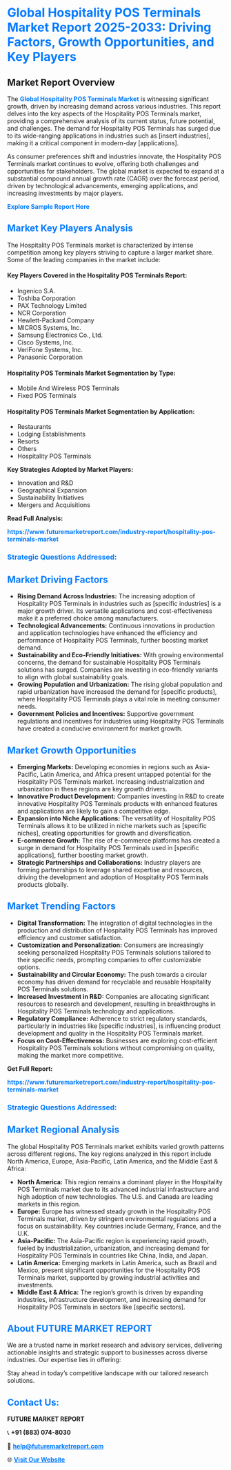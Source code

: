 <h1 style="color: #007BFF;">Global Hospitality POS Terminals Market Report 2025-2033: Driving Factors, Growth Opportunities, and Key Players</h1>

<section id="overview">
<h2>Market Report Overview</h2>
<p>The <a href="https://www.futuremarketreport.com/industry-report/hospitality-pos-terminals-market" style="color: #007BFF; text-decoration: none;"><strong>Global Hospitality POS Terminals Market</strong></a> is witnessing significant growth, driven by increasing demand across various industries. This report delves into the key aspects of the Hospitality POS Terminals market, providing a comprehensive analysis of its current status, future potential, and challenges. The demand for Hospitality POS Terminals has surged due to its wide-ranging applications in industries such as [insert industries], making it a critical component in modern-day [applications].</p>
<p>As consumer preferences shift and industries innovate, the Hospitality POS Terminals market continues to evolve, offering both challenges and opportunities for stakeholders. The global market is expected to expand at a substantial compound annual growth rate (CAGR) over the forecast period, driven by technological advancements, emerging applications, and increasing investments by major players.</p>
</section>

<section id="overview">
<p><a href="https://www.futuremarketreport.com/request-sample/reportId=111590" style="color: #007BFF; text-decoration: none;"><strong>Explore Sample Report Here</strong></a></p>
</section>

<section id="key-players">
<h2 style="color: #007BFF;">Market Key Players Analysis</h2>
<p>The Hospitality POS Terminals market is characterized by intense competition among key players striving to capture a larger market share. Some of the leading companies in the market include:</p>
<h4>Key Players Covered in the Hospitality POS Terminals Report:</h4>
<ul><li>Ingenico S.A.</li><li>Toshiba Corporation</li><li>PAX Technology Limited</li><li>NCR Corporation</li><li>Hewlett-Packard Company</li><li>MICROS Systems, Inc.</li><li>Samsung Electronics Co., Ltd.</li><li>Cisco Systems, Inc.</li><li>VeriFone Systems, Inc.</li><li>Panasonic Corporation</li></ul>
<h4>Hospitality POS Terminals Market Segmentation by Type:</h4>
<ul><li>Mobile And Wireless POS Terminals</li><li>Fixed POS Terminals</li></ul>

<h4>Hospitality POS Terminals Market Segmentation by Application:</h4>
<ul><li>Restaurants</li><li>Lodging Establishments</li><li>Resorts</li><li>Others</li><li>Hospitality POS Terminals</li></ul>
<p><strong>Key Strategies Adopted by Market Players:</strong></p>
<ul>
<li>Innovation and R&D</li>
<li>Geographical Expansion</li>
<li>Sustainability Initiatives</li>
<li>Mergers and Acquisitions</li>
</ul>
</section>

<section>
<p><strong>Read Full Analysis: </strong></p><a href="https://www.futuremarketreport.com/industry-report/hospitality-pos-terminals-market" style="color: #007BFF; text-decoration: none;"><strong>https://www.futuremarketreport.com/industry-report/hospitality-pos-terminals-market</strong></a>
<h3 style="color: #007BFF;">Strategic Questions Addressed:</h3>
</section>

<section id="driving-factors">
<h2 style="color: #007BFF;">Market Driving Factors</h2>
<ul>
<li><strong>Rising Demand Across Industries:</strong> The increasing adoption of Hospitality POS Terminals in industries such as [specific industries] is a major growth driver. Its versatile applications and cost-effectiveness make it a preferred choice among manufacturers.</li>
<li><strong>Technological Advancements:</strong> Continuous innovations in production and application technologies have enhanced the efficiency and performance of Hospitality POS Terminals, further boosting market demand.</li>
<li><strong>Sustainability and Eco-Friendly Initiatives:</strong> With growing environmental concerns, the demand for sustainable Hospitality POS Terminals solutions has surged. Companies are investing in eco-friendly variants to align with global sustainability goals.</li>
<li><strong>Growing Population and Urbanization:</strong> The rising global population and rapid urbanization have increased the demand for [specific products], where Hospitality POS Terminals plays a vital role in meeting consumer needs.</li>
<li><strong>Government Policies and Incentives:</strong> Supportive government regulations and incentives for industries using Hospitality POS Terminals have created a conducive environment for market growth.</li>
</ul>
</section>

<section id="growth-opportunities">
<h2 style="color: #007BFF;">Market Growth Opportunities</h2>
<ul>
<li><strong>Emerging Markets:</strong> Developing economies in regions such as Asia-Pacific, Latin America, and Africa present untapped potential for the Hospitality POS Terminals market. Increasing industrialization and urbanization in these regions are key growth drivers.</li>
<li><strong>Innovative Product Development:</strong> Companies investing in R&D to create innovative Hospitality POS Terminals products with enhanced features and applications are likely to gain a competitive edge.</li>
<li><strong>Expansion into Niche Applications:</strong> The versatility of Hospitality POS Terminals allows it to be utilized in niche markets such as [specific niches], creating opportunities for growth and diversification.</li>
<li><strong>E-commerce Growth:</strong> The rise of e-commerce platforms has created a surge in demand for Hospitality POS Terminals used in [specific applications], further boosting market growth.</li>
<li><strong>Strategic Partnerships and Collaborations:</strong> Industry players are forming partnerships to leverage shared expertise and resources, driving the development and adoption of Hospitality POS Terminals products globally.</li>
</ul>
</section>

<section id="trending-factors">
<h2 style="color: #007BFF;">Market Trending Factors</h2>
<ul>
<li><strong>Digital Transformation:</strong> The integration of digital technologies in the production and distribution of Hospitality POS Terminals has improved efficiency and customer satisfaction.</li>
<li><strong>Customization and Personalization:</strong> Consumers are increasingly seeking personalized Hospitality POS Terminals solutions tailored to their specific needs, prompting companies to offer customizable options.</li>
<li><strong>Sustainability and Circular Economy:</strong> The push towards a circular economy has driven demand for recyclable and reusable Hospitality POS Terminals solutions.</li>
<li><strong>Increased Investment in R&D:</strong> Companies are allocating significant resources to research and development, resulting in breakthroughs in Hospitality POS Terminals technology and applications.</li>
<li><strong>Regulatory Compliance:</strong> Adherence to strict regulatory standards, particularly in industries like [specific industries], is influencing product development and quality in the Hospitality POS Terminals market.</li>
<li><strong>Focus on Cost-Effectiveness:</strong> Businesses are exploring cost-efficient Hospitality POS Terminals solutions without compromising on quality, making the market more competitive.</li>
</ul>
</section>

<section>
<p><strong>Get Full Report: </strong></p><a href="https://www.futuremarketreport.com/industry-report/hospitality-pos-terminals-market" style="color: #007BFF; text-decoration: none;"><strong>https://www.futuremarketreport.com/industry-report/hospitality-pos-terminals-market</strong></a>
<h3 style="color: #007BFF;">Strategic Questions Addressed:</h3>
</section>


<section id="regional-analysis">
<h2 style="color: #007BFF;">Market Regional Analysis</h2>
<p>The global Hospitality POS Terminals market exhibits varied growth patterns across different regions. The key regions analyzed in this report include North America, Europe, Asia-Pacific, Latin America, and the Middle East & Africa:</p>
<ul>
<li><strong>North America:</strong> This region remains a dominant player in the Hospitality POS Terminals market due to its advanced industrial infrastructure and high adoption of new technologies. The U.S. and Canada are leading markets in this region.</li>
<li><strong>Europe:</strong> Europe has witnessed steady growth in the Hospitality POS Terminals market, driven by stringent environmental regulations and a focus on sustainability. Key countries include Germany, France, and the U.K.</li>
<li><strong>Asia-Pacific:</strong> The Asia-Pacific region is experiencing rapid growth, fueled by industrialization, urbanization, and increasing demand for Hospitality POS Terminals in countries like China, India, and Japan.</li>
<li><strong>Latin America:</strong> Emerging markets in Latin America, such as Brazil and Mexico, present significant opportunities for the Hospitality POS Terminals market, supported by growing industrial activities and investments.</li>
<li><strong>Middle East & Africa:</strong> The region’s growth is driven by expanding industries, infrastructure development, and increasing demand for Hospitality POS Terminals in sectors like [specific sectors].</li>
</ul>
</section>

<footer>
<h2 style="color: #007BFF;">About FUTURE MARKET REPORT</h2>
<p>We are a trusted name in market research and advisory services, delivering actionable insights and strategic support to businesses across diverse industries. Our expertise lies in offering:</p>

<p>Stay ahead in today’s competitive landscape with our tailored research solutions.</p>

<h2 style="color: #007BFF;">Contact Us:</h2>
<p><strong>FUTURE MARKET REPORT</strong></p>
<p>📞 <strong>+91 (883) 074-8030</strong></p>
<p>📧 <strong><a href="mailto:help@futuremarketreport.com" style="color: #007BFF;">help@futuremarketreport.com</a></strong></p>
<p>🌐 <strong><a href="https://www.futuremarketreport.com/" style="color: #007BFF;">Visit Our Website</a></strong></p>
</footer>